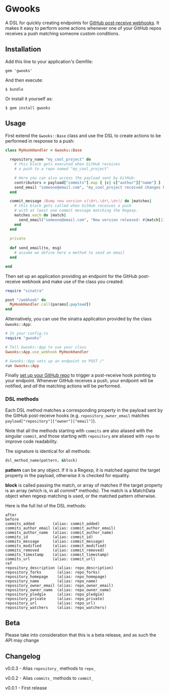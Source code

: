 # Gwooks

A DSL for quickly creating endpoints for
[GitHub post-receive webhooks](https://help.github.com/articles/post-receive-hooks).
It makes it easy to perform some actions whenever one of your GitHub repos receives a push matching someone
custom conditions.

## Installation

Add this line to your application's Gemfile:

    gem 'gwooks'

And then execute:

    $ bundle

Or install it yourself as:

    $ gem install gwooks

## Usage

First extend the `Gwooks::Base` class and use the DSL to create actions to be performed in response to a push:

```ruby
class MyHookHandler < Gwooks::Base
  
  repository_name "my_cool_project" do
    # this block gets executed when GitHub receives
    # a push to a repo named "my_cool_project"

    # Here you can also access the payload sent by GitHub:
    contributors = payload["commits"].map { |c| c["author"]["name"] }
    send_email "someone@email.com", "my_cool_project received changes by: #{ contributors.join(', ') }"
  end

  commit_message /Bump new version v(\d+\.\d+\.\d+)/ do |matches|
    # this block gets called when GitHub receives a push
    # with at least one commit message matching the Regexp.
    matches.each do |match|
      send_email("someone@email.com", "New version released: #{match[1]}")
    end
  end
  
  private
  
  def send_email(to, msg)
    # assume we define here a method to send an email
  end

end
```

Then set up an application providing an endpoint for the GitHub post-receive webhook and make use of the
class you created:

```ruby
require "sinatra"

post "/webhook" do
  MyHookHandler.call(params[:payload])
end
```

Alternatively, you can use the sinatra application provided by the class `Gwooks::App`:

```ruby
# In your config.ru
require "gwooks"

# Tell Gwooks::App to use your class
Gwooks::App.use_webhook MyHookHandler

# Gwooks::App sets up an endpoint on POST /"
run Gwooks::App
```

Finally [set up your GitHub repo](https://help.github.com/articles/post-receive-hooks) to trigger a
post-receive hook pointing to your endpoint. Whenever GitHub receives a push, your endpoint will be
notified, and _all_ the matching actions will be performed.

### DSL methods

Each DSL method matches a corresponding property in the payload sent by the GitHub post-receive hooks
(e.g. `repository_owner_email` matches `payload["repository"]["owner"]["email"]`).

Note that all the methods starting with `commits` are also aliased with the singular `commit`, and
those starting with `repository` are aliased with `repo` to improve code readability.

The signature is identical for all methods:

```ruby
dsl_method_name(pattern, &block)
```

**pattern** can be any object. If it is a Regexp, it is matched against
the target property in the payload, otherwise it is checked for equality.

**block** is called passing the match, or array of matches if the target
property is an array (which is, in all commit* methods). The match is a
MatchData object when regexp matching is used, or the matched pattern otherwise.

Here is the full list of the DSL methods: 
```
after
before
commits_added        (alias: commit_added)
commits_author_email (alias: commit_author_email)
commits_author_name  (alias: commit_author_name)
commits_id           (alias: commit_id)
commits_message      (alias: commit_message)
commits_modified     (alias: commit_modified)
commits_removed      (alias: commit_removed)
commits_timestamp    (alias: commit_timestamp)
commits_url          (alias: commit_url)
ref
repository_description (alias: repo_description)
repository_forks       (alias: repo_forks)
repository_homepage    (alias: repo_homepage)
repository_name        (alias: repo_name)
repository_owner_email (alias: repo_owner_email)
repository_owner_name  (alias: repo_owner_name)
repository_pledgie     (alias: repo_pledgie)
repository_private     (alias: repo_private)
repository_url         (alias: repo_url)
repository_watchers    (alias: repo_watchers)
```


## Beta

Please take into consideration that this is a beta release, and as such the API may change


## Changelog

v0.0.3 - Alias `repository_` methods to `repo_`

v0.0.2 - Alias `commits_` methods to `commit_`

v0.0.1 - First release
